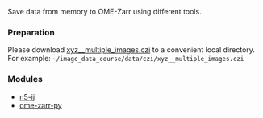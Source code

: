 Save data from memory to OME-Zarr using different tools.

### Preparation
Please download [xyz__multiple_images.czi](https://github.com/NEUBIAS/training-resources/raw/refs/heads/master/image_data/xyz__multiple_images.czi) to a convenient local directory. \
For example: `~/image_data_course/data/czi/xyz__multiple_images.czi`

### Modules

- [n5-ij](save_ome_zarr_fiji.md)
- [ome-zarr-py](save_ome_zarr_ome-zarr-py.md)



